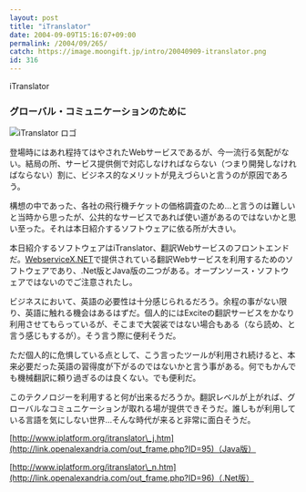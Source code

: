 ```yaml
---
layout: post
title: "iTranslator"
date: 2004-09-09T15:16:07+09:00
permalink: /2004/09/265/
catch: https://image.moongift.jp/intro/20040909-itranslator.png
id: 316
---
```

iTranslator  
<!--more-->

### グローバル・コミュニケーションのために
  

![iTranslator ロゴ](https://image.moongift.jp/intro/20040909-itranslator.png "iTranslator ロゴ")

  

登場時にはあれ程持てはやされたWebサービスであるが、今一流行る気配がない。結局の所、サービス提供側で対応しなければならない（つまり開発しなければならない）割に、ビジネス的なメリットが見えづらいと言うのが原因であろう。

  

構想の中であった、各社の飛行機チケットの価格調査のため…と言うのは難しいと当時から思ったが、公共的なサービスであれば使い道があるのではないかと思い至った。それは本日紹介するソフトウェアに依る所が大きい。

  

本日紹介するソフトウェアはiTranslator、翻訳Webサービスのフロントエンドだ。[WebserviceX.NET](http://www.webservicex.net/WS/default.aspx)で提供されている翻訳Webサービスを利用するためのソフトウェアであり、.Net版とJava版の二つがある。オープンソース・ソフトウェアではないのでご注意されたし。

  

ビジネスにおいて、英語の必要性は十分感じられるだろう。余程の事がない限り、英語に触れる機会はあるはずだ。個人的にはExciteの翻訳サービスをかなり利用させてもらっているが、そこまで大袈裟ではない場合もある（なら読め、と言う感じもするが）。そう言う際に便利そうだ。

  

ただ個人的に危惧している点として、こう言ったツールが利用され続けると、本来必要だった英語の習得度が下がるのではないかと言う事がある。何でもかんでも機械翻訳に頼り過ぎるのは良くない。でも便利だ。

  

このテクノロジーを利用すると何が出来るだろうか。翻訳レベルが上がれば、グローバルなコミュニケーションが取れる場が提供できそうだ。誰しもが利用している言語を気にしない世界…そんな時代が来ると非常に面白そうだ。

  

[http://www.iplatform.org/itranslator\_j.htm](http://link.openalexandria.com/out_frame.php?ID=95)（Java版）

  

[http://www.iplatform.org/itranslator\_n.htm](http://link.openalexandria.com/out_frame.php?ID=96)（.Net版）

